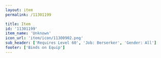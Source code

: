 ```yaml
---
layout: item
permalink: /11301199

title: Item
id: '11301199'
item_name: 'Unknown'
icon_url: 'item/icon/11300902.png'
sub_header: ['Requires Level 60', 'Job: Berserker', 'Gender: All']
footer: ['Binds on Equip']
---
```

